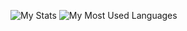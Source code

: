 ![My Stats](https://github-readme-stats.vercel.app/api?username=besaleli&theme=tokyonight&show_icons=true&count_private=true&rank_icon=github)
![My Most Used Languages](https://github-readme-stats.vercel.app/api/top-langs/?username=besaleli&layout=donut&theme=tokyonight&langscount=10)
